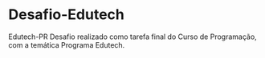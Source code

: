 # Desafio-Edutech
Edutech-PR
Desafio realizado como tarefa final do Curso de Programação, com a temática Programa Edutech.
